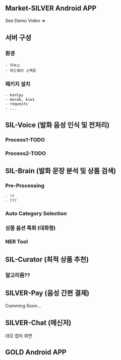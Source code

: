 ## Market-SILVER Android APP
See Demo Video =>

## 서버 구성
  ### 환경
    - 리눅스
    - 하드웨어 스펙등
  ### 패키지 설치
    - konlpy
    - mecab, kiwi
    - requests
    - ...
## SIL-Voice (발화 음성 인식 및 전처리)

  ### Process1-TODO
  ### Process2-TODO

## SIL-Brain (발화 문장 분석 및 상품 검색)
  ### Pre-Processing
    - ??
    - ???
  ### Auto Category Selection
  ### 상품 옵션 특화 (대화형)
  ### NER Tool

## SIL-Curator (최적 상품 추천)

  ### 알고리즘??

## SILVER-Pay (음성 간편 결제)
Comming Soon...

## SILVER-Chat (메신저)
데모 캡처 화면

## GOLD Android APP 
